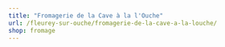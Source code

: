 ```yaml
---
title: "Fromagerie de la Cave à la l'Ouche"
url: /fleurey-sur-ouche/fromagerie-de-la-cave-a-la-louche/
shop: fromage
---
```

